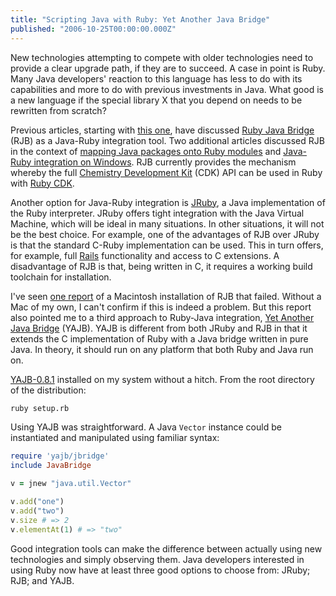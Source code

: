 ```yaml
---
title: "Scripting Java with Ruby: Yet Another Java Bridge"
published: "2006-10-25T00:00:00.000Z"
---
```


New technologies attempting to compete with older technologies need to provide a clear upgrade path, if they are to succeed. A case in point is Ruby. Many Java developers' reaction to this language has less to do with its capabilities and more to do with previous investments in Java. What good is a new language if the special library X that you depend on needs to be rewritten from scratch?

Previous articles, starting with <a href="http://depth-first.com/articles/2006/08/26/scripting-java-libraries-with-ruby-java-bridge">this one</a>, have discussed <a href="http://rjb.rubyforge.org">Ruby Java Bridge</a> (RJB) as a Java-Ruby integration tool. Two additional articles discussed RJB in the context of <a href="http://depth-first.com/articles/2006/10/24/metaprogramming-with-ruby-mapping-java-packages-onto-ruby-modules">mapping Java packages onto Ruby modules</a> and <a href="http://depth-first.com/articles/2006/10/12/running-ruby-java-bridge-on-windows">Java-Ruby integration on Windows</a>. RJB currently provides the mechanism whereby the full <a href="http://cdk.sf.net">Chemistry Development Kit</a> (CDK) API can be used in Ruby with <a href="http://rubyforge.org/projects/rcdk">Ruby CDK</a>.

Another option for Java-Ruby integration is <a href="http://jruby.codehaus.org/">JRuby</a>, a Java implementation of the Ruby interpreter. JRuby offers tight integration with the Java Virtual Machine, which will be ideal in many situations. In other situations, it will not be the best choice. For example, one of the advantages of RJB over JRuby is that the standard C-Ruby implementation can be used. This in turn offers, for example, full <a href="http://www.rubyonrails.org/">Rails</a> functionality and access to C extensions. A disadvantage of RJB is that, being written in C, it requires a working build toolchain for installation.

I've seen <a href="http://www.jaredrichardson.net/blog/2006/09/01/">one report</a> of a Macintosh installation of RJB that failed. Without a Mac of my own, I can't confirm if this is indeed a problem. But this report also pointed me to a third approach to Ruby-Java integration, <a href="http://www.cmt.phys.kyushu-u.ac.jp/~M.Sakurai/cgi-bin/fw/wiki.cgi?page=YAJB">Yet Another Java Bridge</a> (YAJB). YAJB is different from both JRuby and RJB in that it extends the C implementation of Ruby with a Java bridge written in pure Java. In theory, it should run on any platform that both Ruby and Java run on.

<a href="http://www.cmt.phys.kyushu-u.ac.jp/~M.Sakurai/java/ruby/yajb-0.8.1.tar.gz">YAJB-0.8.1</a> installed on my system without a hitch. From the root directory of the distribution:

```bash
ruby setup.rb
```

Using YAJB was straightforward. A Java <code>Vector</code> instance could be instantiated and manipulated using familiar syntax:

```ruby
require 'yajb/jbridge'
include JavaBridge

v = jnew "java.util.Vector"

v.add("one")
v.add("two")
v.size # => 2
v.elementAt(1) # => "two"
```

Good integration tools can make the difference between actually using new technologies and simply observing them. Java developers interested in using Ruby now have at least three good options to choose from: JRuby; RJB; and YAJB.